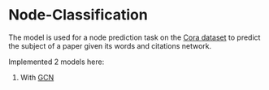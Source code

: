 # Node-Classification

The model is used for a node prediction task on the [Cora dataset](https://relational.fit.cvut.cz/dataset/CORA) to predict the subject of a paper given its words and citations network.

Implemented 2 models here:
1. With [GCN](https://arxiv.org/pdf/1609.02907.pdf)
